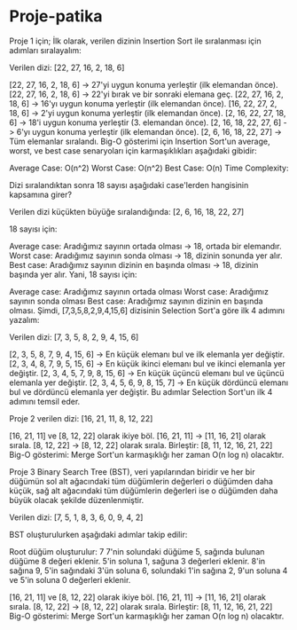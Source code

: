 # Proje-patika
Proje 1 için;
İlk olarak, verilen dizinin Insertion Sort ile sıralanması için adımları sıralayalım:

Verilen dizi: [22, 27, 16, 2, 18, 6]

[22, 27, 16, 2, 18, 6] -> 27'yi uygun konuma yerleştir (ilk elemandan önce).
[22, 27, 16, 2, 18, 6] -> 22'yi bırak ve bir sonraki elemana geç.
[22, 27, 16, 2, 18, 6] -> 16'yı uygun konuma yerleştir (ilk elemandan önce).
[16, 22, 27, 2, 18, 6] -> 2'yi uygun konuma yerleştir (ilk elemandan önce).
[2, 16, 22, 27, 18, 6] -> 18'i uygun konuma yerleştir (3. elemandan önce).
[2, 16, 18, 22, 27, 6] -> 6'yı uygun konuma yerleştir (ilk elemandan önce).
[2, 6, 16, 18, 22, 27] -> Tüm elemanlar sıralandı.
Big-O gösterimi için Insertion Sort'un average, worst, ve best case senaryoları için karmaşıklıkları aşağıdaki gibidir:

Average Case: O(n^2)
Worst Case: O(n^2)
Best Case: O(n)
Time Complexity:

Dizi sıralandıktan sonra 18 sayısı aşağıdaki case'lerden hangisinin kapsamına girer?

Verilen dizi küçükten büyüğe sıralandığında: [2, 6, 16, 18, 22, 27]

18 sayısı için:

Average case: Aradığımız sayının ortada olması -> 18, ortada bir elemandır.
Worst case: Aradığımız sayının sonda olması -> 18, dizinin sonunda yer alır.
Best case: Aradığımız sayının dizinin en başında olması -> 18, dizinin başında yer alır.
Yani, 18 sayısı için:

Average case: Aradığımız sayının ortada olması
Worst case: Aradığımız sayının sonda olması
Best case: Aradığımız sayının dizinin en başında olması.
Şimdi, [7,3,5,8,2,9,4,15,6] dizisinin Selection Sort'a göre ilk 4 adımını yazalım:

Verilen dizi: [7, 3, 5, 8, 2, 9, 4, 15, 6]

[2, 3, 5, 8, 7, 9, 4, 15, 6] -> En küçük elemanı bul ve ilk elemanla yer değiştir.
[2, 3, 4, 8, 7, 9, 5, 15, 6] -> En küçük ikinci elemanı bul ve ikinci elemanla yer değiştir.
[2, 3, 4, 5, 7, 9, 8, 15, 6] -> En küçük üçüncü elemanı bul ve üçüncü elemanla yer değiştir.
[2, 3, 4, 5, 6, 9, 8, 15, 7] -> En küçük dördüncü elemanı bul ve dördüncü elemanla yer değiştir.
Bu adımlar Selection Sort'un ilk 4 adımını temsil eder.


Proje 2
verilen dizi: [16, 21, 11, 8, 12, 22]

[16, 21, 11] ve [8, 12, 22] olarak ikiye böl.
[16, 21, 11] -> [11, 16, 21] olarak sırala.
[8, 12, 22] -> [8, 12, 22] olarak sırala.
Birleştir: [8, 11, 12, 16, 21, 22]
Big-O gösterimi:
Merge Sort'un karmaşıklığı her zaman O(n log n) olacaktır.

Proje 3
Binary Search Tree (BST), veri yapılarından biridir ve her bir düğümün sol alt ağacındaki tüm düğümlerin değerleri o düğümden daha küçük, sağ alt ağacındaki tüm düğümlerin değerleri ise o düğümden daha büyük olacak şekilde düzenlenmiştir.

Verilen dizi: [7, 5, 1, 8, 3, 6, 0, 9, 4, 2]

BST oluşturulurken aşağıdaki adımlar takip edilir:

Root düğüm oluşturulur: 7
7'nin solundaki düğüme 5, sağında bulunan düğüme 8 değeri eklenir.
5'in soluna 1, sağuna 3 değerleri eklenir.
8'in sağına 9, 5'in sağındaki 3'ün soluna 6, solundaki 1'in sağına 2, 9'un soluna 4 ve 5'in soluna 0 değerleri eklenir.

[16, 21, 11] ve [8, 12, 22] olarak ikiye böl.
[16, 21, 11] -> [11, 16, 21] olarak sırala.
[8, 12, 22] -> [8, 12, 22] olarak sırala.
Birleştir: [8, 11, 12, 16, 21, 22]
Big-O gösterimi:
Merge Sort'un karmaşıklığı her zaman O(n log n) olacaktır.



